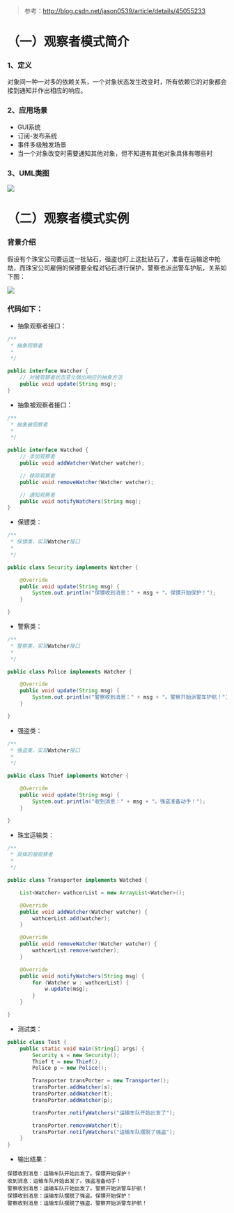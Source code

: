 > 参考：http://blog.csdn.net/jason0539/article/details/45055233

# （一）观察者模式简介

### 1、定义
对象间一种一对多的依赖关系，一个对象状态发生改变时，所有依赖它的对象都会接到通知并作出相应的响应。

### 2、应用场景
* GUI系统
* 订阅-发布系统
* 事件多级触发场景
* 当一个对象改变时需要通知其他对象，但不知道有其他对象具体有哪些时

### 3、UML类图

![](http://upload-images.jianshu.io/upload_images/8819542-f7ed35a9fdf91f98.png?imageMogr2/auto-orient/strip%7CimageView2/2/w/1240)

# （二）观察者模式实例

### 背景介绍
假设有个珠宝公司要运送一批钻石，强盗也盯上这批钻石了，准备在运输途中抢劫，而珠宝公司雇佣的保镖要全程对钻石进行保护，警察也派出警车护航，关系如下图：

![](http://upload-images.jianshu.io/upload_images/8819542-e8da3573c6d5d1ab.png?imageMogr2/auto-orient/strip%7CimageView2/2/w/1240)

### 代码如下：
* 抽象观察者接口：
```java
/**
 * 抽象观察者
 *
 */

public interface Watcher {
    // 对被观察者状态变化做出响应的抽象方法
    public void update(String msg);
}
```

* 抽象被观察者接口：
```java
/**
 * 抽象被观察者
 *
 */

public interface Watched {
    // 添加观察者
    public void addWatcher(Watcher watcher);

    // 移除观察者
    public void removeWatcher(Watcher watcher);

    // 通知观察者
    public void notifyWatchers(String msg);
}
```

* 保镖类：
```java
/**
 * 保镖类，实现Watcher接口
 *
 */

public class Security implements Watcher {

    @Override
    public void update(String msg) {
        System.out.println("保镖收到消息：" + msg + "。保镖开始保护！");
    }

}
```

* 警察类：
```java
/**
 * 警察类，实现Watcher接口
 *
 */

public class Police implements Watcher {

    @Override
    public void update(String msg) {
        System.out.println("警察收到消息：" + msg + "。警察开始派警车护航！");
    }

}
```

* 强盗类：
```java
/**
 * 强盗类，实现Watcher接口
 *
 */

public class Thief implements Watcher {

    @Override
    public void update(String msg) {
        System.out.println("收到消息：" + msg + "。强盗准备动手！");
    }

}
```

* 珠宝运输类：
```java
/**
 * 具体的被观察者
 *
 */

public class Transporter implements Watched {

    List<Watcher> wathcerList = new ArrayList<Watcher>();

    @Override
    public void addWatcher(Watcher watcher) {
        wathcerList.add(watcher);
    }

    @Override
    public void removeWatcher(Watcher watcher) {
        wathcerList.remove(watcher);
    }

    @Override
    public void notifyWatchers(String msg) {
        for (Watcher w : wathcerList) {
            w.update(msg);
        }
    }

}
```

* 测试类：
```java
public class Test {
    public static void main(String[] args) {
        Security s = new Security();
        Thief t = new Thief();
        Police p = new Police();

        Transporter transPorter = new Transporter();
        transPorter.addWatcher(s);
        transPorter.addWatcher(t);
        transPorter.addWatcher(p);

        transPorter.notifyWatchers("运输车队开始出发了");

        transPorter.removeWatcher(t);
        transPorter.notifyWatchers("运输车队摆脱了强盗");
    }
}
```

* 输出结果：
```
保镖收到消息：运输车队开始出发了。保镖开始保护！
收到消息：运输车队开始出发了。强盗准备动手！
警察收到消息：运输车队开始出发了。警察开始派警车护航！
保镖收到消息：运输车队摆脱了强盗。保镖开始保护！
警察收到消息：运输车队摆脱了强盗。警察开始派警车护航！
```

